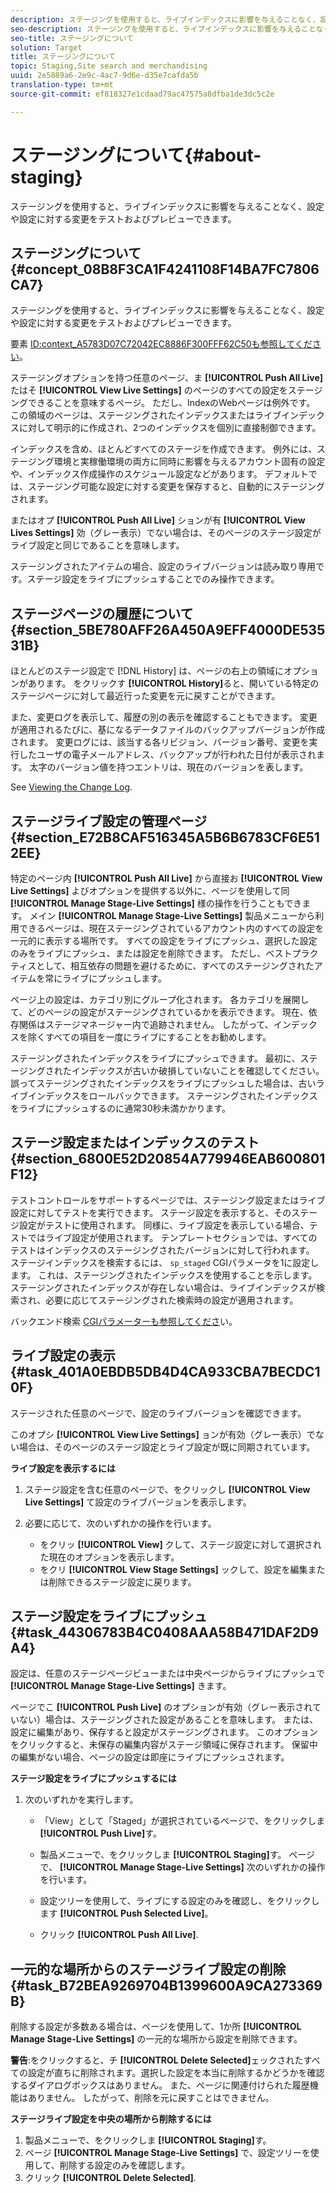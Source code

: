 ```yaml
---
description: ステージングを使用すると、ライブインデックスに影響を与えることなく、設定や設定に対する変更をテストおよびプレビューできます。
seo-description: ステージングを使用すると、ライブインデックスに影響を与えることなく、設定や設定に対する変更をテストおよびプレビューできます。
seo-title: ステージングについて
solution: Target
title: ステージングについて
topic: Staging,Site search and merchandising
uuid: 2e5889a6-2e9c-4ac7-9d6e-d35e7cafda5b
translation-type: tm+mt
source-git-commit: ef818327e1cdaad79ac47575a8dfba1de3dc5c2e

---
```



# ステージングについて{#about-staging}

ステージングを使用すると、ライブインデックスに影響を与えることなく、設定や設定に対する変更をテストおよびプレビューできます。

## ステージングについて {#concept_08B8F3CA1F4241108F14BA7FC7806CA7}

ステージングを使用すると、ライブインデックスに影響を与えることなく、設定や設定に対する変更をテストおよびプレビューできます。

要素 [ID:context_A5783D07C72042EC8886F300FFF62C50も参照してください](c-about-simulator.md#context_A5783D07C72042EC8886F300FFF62C50)。

ステージングオプションを持つ任意のページ、ま **[!UICONTROL Push All Live]** たはそ **[!UICONTROL View Live Settings]** のページのすべての設定をステージングできることを意味するページ。 ただし、IndexのWebページは例外です。 この領域のページは、ステージングされたインデックスまたはライブインデックスに対して明示的に作成され、2つのインデックスを個別に直接制御できます。

インデックスを含め、ほとんどすべてのステージを作成できます。 例外には、ステージング環境と実稼働環境の両方に同時に影響を与えるアカウント固有の設定や、インデックス作成操作のスケジュール設定などがあります。 デフォルトでは、ステージング可能な設定に対する変更を保存すると、自動的にステージングされます。

またはオプ **[!UICONTROL Push All Live]** ションが有 **[!UICONTROL View Lives Settings]** 効（グレー表示）でない場合は、そのページのステージ設定がライブ設定と同じであることを意味します。

ステージングされたアイテムの場合、設定のライブバージョンは読み取り専用です。ステージ設定をライブにプッシュすることでのみ操作できます。

## ステージページの履歴について {#section_5BE780AFF26A450A9EFF4000DE53531B}

ほとんどのステージ設定で [!DNL History] は、ページの右上の領域にオプションがあります。 をクリックす **[!UICONTROL History]**&#x200B;ると、開いている特定のステージページに対して最近行った変更を元に戻すことができます。

また、変更ログを表示して、履歴の別の表示を確認することもできます。 変更が適用されるたびに、基になるデータファイルのバックアップバージョンが作成されます。 変更ログには、該当する各リビジョン、バージョン番号、変更を実行したユーザの電子メールアドレス、バックアップが行われた日付が表示されます。 太字のバージョン値を持つエントリは、現在のバージョンを表します。

See [Viewing the Change Log](c-about-reports-menu/c-about-reports-menu.md#task_166F1156719F4B3D834BEA8E249C8057).

## ステージライブ設定の管理ページ {#section_E72B8CAF516345A5B6B6783CF6E512EE}

特定のページ内 **[!UICONTROL Push All Live]** から直接お **[!UICONTROL View Live Settings]** よびオプションを提供する以外に、ページを使用して同 **[!UICONTROL Manage Stage-Live Settings]** 様の操作を行うこともできます。 メイン **[!UICONTROL Manage Stage-Live Settings]** 製品メニューから利用できるページは、現在ステージングされているアカウント内のすべての設定を一元的に表示する場所です。 すべての設定をライブにプッシュ、選択した設定のみをライブにプッシュ、または設定を削除できます。 ただし、ベストプラクティスとして、相互依存の問題を避けるために、すべてのステージングされたアイテムを常にライブにプッシュします。

ページ上の設定は、カテゴリ別にグループ化されます。 各カテゴリを展開して、どのページの設定がステージングされているかを表示できます。 現在、依存関係はステージマネージャー内で追跡されません。 したがって、インデックスを除くすべての項目を一度にライブにすることをお勧めします。

ステージングされたインデックスをライブにプッシュできます。 最初に、ステージングされたインデックスが古いか破損していないことを確認してください。 誤ってステージングされたインデックスをライブにプッシュした場合は、古いライブインデックスをロールバックできます。 ステージングされたインデックスをライブにプッシュするのに通常30秒未満かかります。

## ステージ設定またはインデックスのテスト {#section_6800E52D20854A779946EAB600801F12}

テストコントロールをサポートするページでは、ステージング設定またはライブ設定に対してテストを実行できます。 ステージ設定を表示すると、そのステージ設定がテストに使用されます。 同様に、ライブ設定を表示している場合、テストではライブ設定が使用されます。 テンプレートセクションでは、すべてのテストはインデックスのステージングされたバージョンに対して行われます。 ステージインデックスを検索するには、 `sp_staged` CGIパラメータを1に設定します。 これは、ステージングされたインデックスを使用することを示します。 ステージングされたインデックスが存在しない場合は、ライブインデックスが検索され、必要に応じてステージングされた検索時の設定が適用されます。

バックエンド検索 [CGIパラメーターも参照してくださ](c-appendices/c-cgiparameters.md#reference_582E85C3886740C98FE88CA9DF7918E8)い。

## ライブ設定の表示 {#task_401A0EBDB5DB4D4CA933CBA7BECDC10F}

ステージされた任意のページで、設定のライブバージョンを確認できます。

<!-- 

t_viewing_live_settings.xml

 -->

このオプシ **[!UICONTROL View Live Settings]** ョンが有効（グレー表示）でない場合は、そのページのステージ設定とライブ設定が既に同期されています。

**ライブ設定を表示するには**

1. ステージ設定を含む任意のページで、をクリックし **[!UICONTROL View Live Settings]** て設定のライブバージョンを表示します。
1. 必要に応じて、次のいずれかの操作を行います。

   * をクリッ **[!UICONTROL View]** クして、ステージ設定に対して選択された現在のオプションを表示します。
   * をクリ **[!UICONTROL View Stage Settings]** ックして、設定を編集または削除できるステージ設定に戻ります。

## ステージ設定をライブにプッシュ {#task_44306783B4C0408AAA58B471DAF2D9A4}

設定は、任意のステージページビューまたは中央ページからライブにプッシュで **[!UICONTROL Manage Stage-Live Settings]** きます。

<!-- 

t_pushing_live_settings_live.xml

 -->

ページでこ **[!UICONTROL Push Live]** のオプションが有効（グレー表示されていない）場合は、ステージングされた設定があることを意味します。 または、設定に編集があり、保存すると設定がステージングされます。 このオプションをクリックすると、未保存の編集内容がステージ領域に保存されます。 保留中の編集がない場合、ページの設定は即座にライブにプッシュされます。

**ステージ設定をライブにプッシュするには**

1. 次のいずれかを実行します。

   * 「View」として「Staged」が選択されているページで、をクリックしま **[!UICONTROL Push Live]**&#x200B;す。
   * 製品メニューで、をクリックしま **[!UICONTROL Staging]**&#x200B;す。 ページで、 **[!UICONTROL Manage Stage-Live Settings]** 次のいずれかの操作を行います。

   * 設定ツリーを使用して、ライブにする設定のみを確認し、をクリックします **[!UICONTROL Push Selected Live]**。
   * クリック **[!UICONTROL Push All Live]**.

## 一元的な場所からのステージライブ設定の削除 {#task_B72BEA9269704B1399600A9CA273369B}

削除する設定が多数ある場合は、ページを使用して、1か所 **[!UICONTROL Manage Stage-Live Settings]** の一元的な場所から設定を削除できます。

<!-- 

t_deleting_staged_settings_from_a_central_location.xml

 -->

**警告**:をクリックすると、チ **[!UICONTROL Delete Selected]**&#x200B;ェックされたすべての設定が直ちに削除されます。選択した設定を本当に削除するかどうかを確認するダイアログボックスはありません。 また、ページに関連付けられた履歴機能はありません。 したがって、削除を元に戻すことはできません。

**ステージライブ設定を中央の場所から削除するには**

1. 製品メニューで、をクリックしま **[!UICONTROL Staging]**&#x200B;す。
1. ページ **[!UICONTROL Manage Stage-Live Settings]** で、設定ツリーを使用して、削除する設定のみを確認します。
1. クリック **[!UICONTROL Delete Selected]**.
